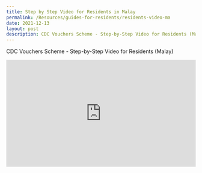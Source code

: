 ```yaml
---
title: Step by Step Video for Residents in Malay
permalink: /Resources/guides-for-residents/residents-video-ma
date: 2021-12-13
layout: post
description: CDC Vouchers Scheme - Step-by-Step Video for Residents (Malay)
---
```


CDC Vouchers Scheme - Step-by-Step Video for Residents (Malay)

<style>
 .youtubecontainer {
    position: relative;
    width: 100%;
    height: 0;
    padding-bottom: 56.25%;
}
.youtubevideo {
    position: absolute;
    top: 0;
    left: 0;
    width: 100%;
    height: 100%;
}
</style>

<div class="youtubecontainer">
<iframe class="youtubevideo" src="https://www.youtube.com/embed/wcgOTb5VPkU?rel=0" title="YouTube video player" frameborder="0" allow="accelerometer; autoplay; clipboard-write; encrypted-media; gyroscope; picture-in-picture" allowfullscreen></iframe>
</div>
